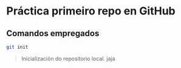 # Práctica primeiro repo en GitHub

## Comandos empregados


``` bash
git init
```
> Inicialización do repositorio local.
jaja
